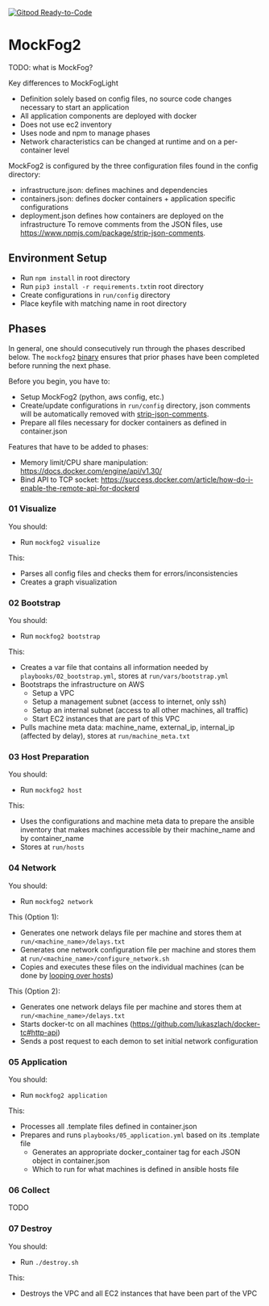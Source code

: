 [![Gitpod Ready-to-Code](https://img.shields.io/badge/Gitpod-Ready--to--Code-blue?logo=gitpod)](https://gitpod.io/#https://github.com/MoeweX/MockFog2) 

# MockFog2

TODO: what is MockFog?

Key differences to MockFogLight
- Definition solely based on config files, no source code changes necessary to start an application
- All application components are deployed with docker
- Does not use ec2 inventory
- Uses node and npm to manage phases
- Network characteristics can be changed at runtime and on a per-container level

MockFog2 is configured by the three configuration files found in the config directory:
- infrastructure.json: defines machines and dependencies
- containers.json: defines docker containers + application specific configurations
- deployment.json defines how containers are deployed on the infrastructure
To remove comments from the JSON files, use https://www.npmjs.com/package/strip-json-comments.

## Environment Setup
- Run `npm install` in root directory
- Run `pip3 install -r requirements.txt`in root directory
- Create configurations in `run/config` directory
- Place keyfile with matching name in root directory

## Phases

In general, one should consecutively run through the phases described below.
The `mockfog2` [binary](https://medium.com/netscape/a-guide-to-create-a-nodejs-command-line-package-c2166ad0452e) ensures that prior phases have been completed before running the next phase.

Before you begin, you have to:
- Setup MockFog2 (python, aws config, etc.)
- Create/update configurations in `run/config` directory, json comments will be automatically removed with [strip-json-comments](https://www.npmjs.com/package/strip-json-comments).
- Prepare all files necessary for docker containers as defined in container.json

Features that have to be added to phases:
- Memory limit/CPU share manipulation: https://docs.docker.com/engine/api/v1.30/
- Bind API to TCP socket: https://success.docker.com/article/how-do-i-enable-the-remote-api-for-dockerd

### 01 Visualize
You should:
- Run `mockfog2 visualize`

This:
- Parses all config files and checks them for errors/inconsistencies
- Creates a graph visualization

### 02 Bootstrap
You should:
 - Run `mockfog2 bootstrap`

This:
- Creates a var file that contains all information needed by `playbooks/02_bootstrap.yml`, stores at `run/vars/bootstrap.yml`
- Bootstraps the infrastructure on AWS
    - Setup a VPC
    - Setup a management subnet (access to internet, only ssh)
    - Setup an internal subnet (access to all other machines, all traffic)
    - Start EC2 instances that are part of this VPC
- Pulls machine meta data: machine_name, external_ip, internal_ip (affected by delay), stores at `run/machine_meta.txt`

### 03 Host Preparation
You should:
- Run `mockfog2 host`

This:
- Uses the configurations and machine meta data to prepare the ansible inventory that makes machines accessible by their machine_name and by container_name
- Stores at `run/hosts`

### 04 Network
You should:
- Run `mockfog2 network`

This (Option 1):
- Generates one network delays file per machine and stores them at `run/<machine_name>/delays.txt`
- Generates one network configuration file per machine and stores them at `run/<machine_name>/configure_network.sh`
- Copies and executes these files on the individual machines (can be done by [looping over hosts](https://stackoverflow.com/questions/33316586/how-to-loop-over-hostnames-or-ips-in-ansible))

This (Option 2):
- Generates one network delays file per machine and stores them at `run/<machine_name>/delays.txt`
- Starts docker-tc on all machines (https://github.com/lukaszlach/docker-tc#http-api)
- Sends a post request to each demon to set initial network configuration

### 05 Application
You should:
- Run `mockfog2 application`

This:
- Processes all .template files defined in container.json
- Prepares and runs `playbooks/05_application.yml` based on its .template file
    - Generates an appropriate docker_container tag for each JSON object in container.json
    - Which to run for what machines is defined in ansible hosts file

### 06 Collect
TODO

### 07 Destroy
You should:
- Run `./destroy.sh`

This:
- Destroys the VPC and all EC2 instances that have been part of the VPC
